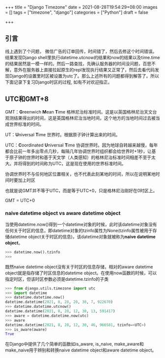 +++
title = "Django Timezone"
date = 2021-08-28T19:54:29+08:00
images = []
tags = ["timezone", "django"]
categories = ["Python"]
draft = false

+++

## 引言

线上遇到了个问题， 微信广告的订单回传，时间错了，然后去修这个时间错误。结果发现Django shell里执行datetime.utcnow的结果和now的结果以及time.time的结果居然是一模一样的。然后一路查找，先确认服务器的时间没问题，百思不解，意外在服务器上直接拉起原生的repl发现执行结果又正常了，然后去看代码发现Django的设置里时区被设置为utc了。那么上述所有的问题都得到解答了。所以下面记录下复习Django时区的过程, 如有不对欢迎指正。

## UTC和GMT+8

GMT：**G**reenwich **M**ean **T**ime 格林尼治标准时间。这是以英国格林尼治天文台观测结果得出的时间，这是英国格林尼治当地时间，这个地方的当地时间过去被当成世界标准的时间。

UT：**U**niversal **T**ime 世界时。根据原子钟计算出来的时间。

UTC：**C**oordinated **U**niversal **T**ime 协调世界时。因为地球自转越来越慢，每年都会比前一年多出零点几秒，每隔几年协调世界时组织都会给世界时+1秒，让基于原子钟的世界时和基于天文学（人类感知）的格林尼治标准时间相差不至于太大。并将得到的时间称为UTC，这是现在使用的世界标准时间。

协调世界时不与任何地区位置相关，也不代表此刻某地的时间，所以在说明某地时间时要加上时区

也就是说GMT并不等于UTC，而是等于UTC+0，只是格林尼治刚好在0时区上。

GMT = UTC+0

### **naive datetime object** vs **aware datetime object**

当使用datetime.now()得到一个datetime对象的时候，此时该datetime对象没有任何关于时区的信息，即datetime对象的tzinfo属性为None(tzinfo属性被用于存储datetime object关于时区的信息)，该datetime对象就被称为**naive datetime object**。

```python
>>> datetime.now().tzinfo
>>>
```

既然naive datetime object没有关于时区的信息存储，相对的aware datetime object就是指存储了时区信息的datetime object。在使用now函数的时候，可以指定时区，但该时区参数必须是datetime.tzinfo的子类

```python
>>> from django.utils.timezone import utc
>>> import datetime
>>> datetime.datetime.now()
datetime.datetime(2021, 8, 28, 20, 30, 7, 922670)
>>> datetime.datetime.utcnow()
datetime.datetime(2021, 8, 28, 12, 30, 13, 591417)
>>> aware = datetime.datetime.now(utc)
>>> aware
datetime.datetime(2021, 8, 28, 12, 30, 46, 966581, tzinfo=<UTC>)
>>> is_aware(aware)
True
```

在Django中提供了几个简单的函数如is_aware, is_naive, make_aware和make_naive用于辨别和转换naive datetime object和aware datetime object。

